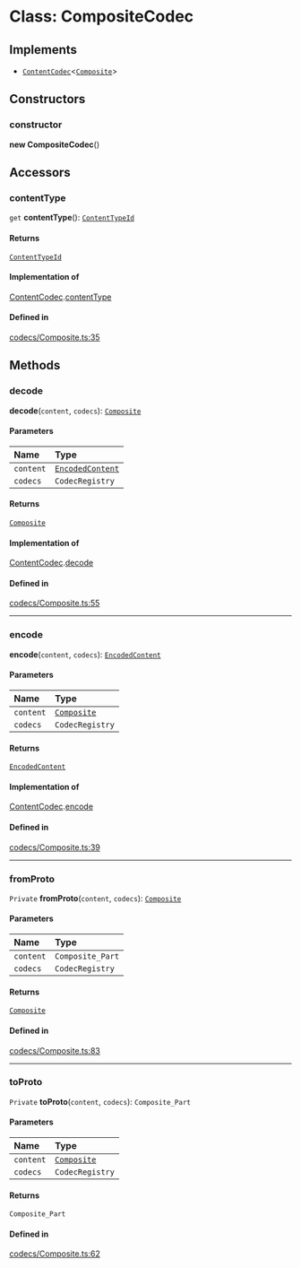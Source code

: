 <!---->
# Class: CompositeCodec

## Implements

- [`ContentCodec`](../interfaces/ContentCodec.md)<[`Composite`](../modules.md#composite)\>

## Constructors

### constructor

**new CompositeCodec**()

## Accessors

### contentType

`get` **contentType**(): [`ContentTypeId`](ContentTypeId.md)

#### Returns

[`ContentTypeId`](ContentTypeId.md)

#### Implementation of

[ContentCodec](../interfaces/ContentCodec.md).[contentType](../interfaces/ContentCodec.md#contenttype)

#### Defined in

[codecs/Composite.ts:35](https://github.com/xmtp/xmtp-js/blob/9a266d7/src/codecs/Composite.ts#L35)

## Methods

### decode

**decode**(`content`, `codecs`): [`Composite`](../modules.md#composite)

#### Parameters

| Name | Type |
| :------ | :------ |
| `content` | [`EncodedContent`](../interfaces/EncodedContent.md) |
| `codecs` | `CodecRegistry` |

#### Returns

[`Composite`](../modules.md#composite)

#### Implementation of

[ContentCodec](../interfaces/ContentCodec.md).[decode](../interfaces/ContentCodec.md#decode)

#### Defined in

[codecs/Composite.ts:55](https://github.com/xmtp/xmtp-js/blob/9a266d7/src/codecs/Composite.ts#L55)

___

### encode

**encode**(`content`, `codecs`): [`EncodedContent`](../interfaces/EncodedContent.md)

#### Parameters

| Name | Type |
| :------ | :------ |
| `content` | [`Composite`](../modules.md#composite) |
| `codecs` | `CodecRegistry` |

#### Returns

[`EncodedContent`](../interfaces/EncodedContent.md)

#### Implementation of

[ContentCodec](../interfaces/ContentCodec.md).[encode](../interfaces/ContentCodec.md#encode)

#### Defined in

[codecs/Composite.ts:39](https://github.com/xmtp/xmtp-js/blob/9a266d7/src/codecs/Composite.ts#L39)

___

### fromProto

`Private` **fromProto**(`content`, `codecs`): [`Composite`](../modules.md#composite)

#### Parameters

| Name | Type |
| :------ | :------ |
| `content` | `Composite_Part` |
| `codecs` | `CodecRegistry` |

#### Returns

[`Composite`](../modules.md#composite)

#### Defined in

[codecs/Composite.ts:83](https://github.com/xmtp/xmtp-js/blob/9a266d7/src/codecs/Composite.ts#L83)

___

### toProto

`Private` **toProto**(`content`, `codecs`): `Composite_Part`

#### Parameters

| Name | Type |
| :------ | :------ |
| `content` | [`Composite`](../modules.md#composite) |
| `codecs` | `CodecRegistry` |

#### Returns

`Composite_Part`

#### Defined in

[codecs/Composite.ts:62](https://github.com/xmtp/xmtp-js/blob/9a266d7/src/codecs/Composite.ts#L62)
